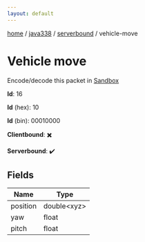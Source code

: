 ```yaml
---
layout: default
---
```


[home](/)  /  [java338](/protocol/java338)  /  [serverbound](/protocol/java338/serverbound)  /  vehicle-move

# Vehicle move

Encode/decode this packet in [Sandbox](../../../sandbox/java338#serverbound.vehicle_move)

**Id**: 16

**Id** (hex): 10

**Id** (bin): 00010000

**Clientbound**: ✖️

**Serverbound**: ✔️

## Fields

Name | Type
---|---
position | double&lt;xyz&gt;
yaw | float
pitch | float
